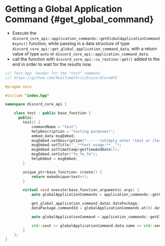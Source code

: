 Getting a Global Application Command {#get_global_command}
============
- Execute the `discord_core_api::application_commands::getGlobalApplicationCommandAsync()` function, while passing in a data structure of type `discord_core_api::get_global_application_command_data`, with a return value of type `auto` or `discord_core_api::application_command_data`.
- call the function with `discord_core_api::co_routine::get()` added to the end in order to wait for the results now.

```cpp
/// Test.hpp -header for the "test" command.
/// https://github.com/RealTimeChris/DiscordCoreAPI

#pragma once

#include "index.hpp"

namespace discord_core_api {

	class test : public base_function {
	  public:
		test() {
			commandName = "test";
			helpDescription = "testing purposes!";
			embed_data msgEmbed;
			msgEmbed.setDescription("------\nSimply enter !test or /test!\n------");
			msgEmbed.setTitle("__**test usage:**__");
			msgEmbed.setTimeStamp(getTimeAndDate());
			msgEmbed.setColor("fe_fe_fe");
			helpEmbed = msgEmbed;
		}

		unique_ptr<base_function> create() {
			return makeUnique<test>();
		}

		virtual void execute(base_function_arguments& args) {
			auto globalApplicationCommands = application_commands::getGlobalApplicationCommandsAsync().get();

			get_global_application_command_data& dataPackage;
			dataPackage.commandId = globalApplicationCommands.at(0).data.id;

			auto globalApplicationCommand = application_commands::getGlobalApplicationCommandAsync(const dataPackage).get();

			std::cout << globalApplicationCommand.data.name << std::endl;
		}
	};
}
```